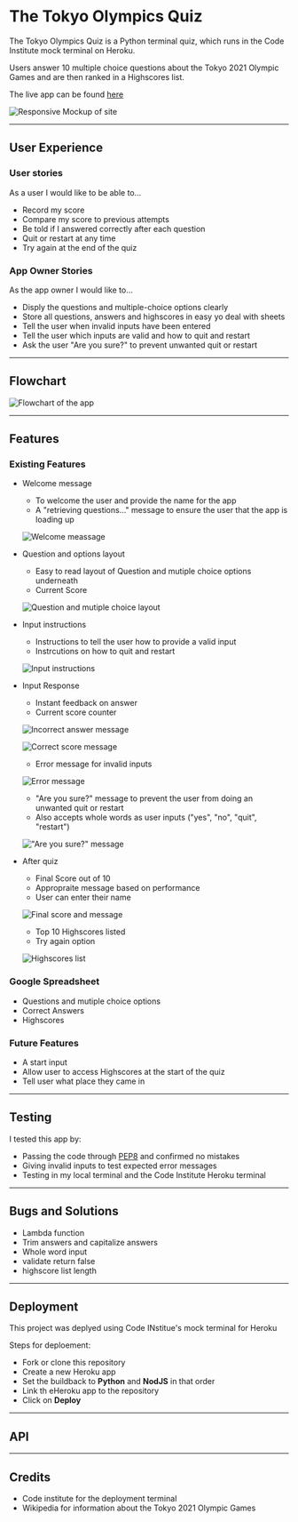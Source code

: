 # The Tokyo Olympics Quiz
The Tokyo Olympics Quiz is a Python terminal quiz, which runs in the Code Institute mock terminal on Heroku.

Users answer 10 multiple choice questions about the Tokyo 2021 Olympic Games and are then ranked in a Highscores list.

The live app can be found [here](https://tokyo-olympics-quiz.herokuapp.com/)

![Responsive Mockup of site](images/responsive.png)

___

## User Experience

### User stories

As a user I would like to be able to...

* Record my score
* Compare my score to previous attempts
* Be told if I answered correctly after each question
* Quit or restart at any time
* Try again at the end of the quiz
### App Owner Stories
As the app owner I would like to...

* Disply the questions and multiple-choice options clearly
* Store all questions, answers and highscores in easy yo deal with sheets
* Tell the user when invalid inputs have been entered
* Tell the user which inputs are valid and how to quit and restart
* Ask the user "Are you sure?" to prevent unwanted quit or restart

___

## Flowchart

![Flowchart of the app](images/flowchart_snap.png)

___

## Features

### Existing Features

* Welcome message

    * To welcome the user and provide the name for the app
    * A "retrieving questions..." message to ensure the user that the app is loading up

    ![Welcome meassage](images/welcome.png)

* Question and options layout
    * Easy to read layout of Question and mutiple choice options underneath
    * Current Score

    ![Question and mutiple choice layout](images/question.png)

* Input instructions

    * Instructions to tell the user how to provide a valid input
    * Instrcutions on how to quit and restart

    ![Input instructions](images/instructions.png)

* Input Response

    * Instant feedback on answer
    * Current score counter

    ![Incorrect answer message](images/score.png)

    ![Correct score message](images/correct.png)

    * Error message for invalid inputs

    ![Error message](images/invalid.png)

    * "Are you sure?" message to prevent the user from doing an unwanted quit or restart
    * Also accepts whole words as user inputs ("yes", "no", "quit", "restart")

    !["Are you sure?" message](images/sure.png)

* After quiz

    * Final Score out of 10
    * Appropraite message based on performance
    * User can enter their name

    ![Final score and message](images/end.png)

    * Top 10 Highscores listed
    * Try again option

    ![Highscores list](images/highscore.png)

### Google Spreadsheet

* Questions and mutiple choice options
* Correct Answers
* Highscores

### Future Features

* A start input
* Allow user to access Highscores at the start of the quiz
* Tell user what place they came in

___

## Testing

I tested this app by:

* Passing the code through [PEP8](http://pep8online.com/) and confirmed no mistakes
* Giving invalid inputs to test expected error messages
* Testing in my local terminal and the Code Institute Heroku terminal

___

## Bugs and Solutions

* Lambda function
* Trim answers and capitalize answers
* Whole word input
* validate return false
* highscore list length

___

## Deployment

This project was deplyed using Code INstitue's mock terminal for Heroku

Steps for deploement:

* Fork or clone this repository
* Create a new Heroku app
* Set the buildback to **Python** and **NodJS** in that order
* Link th eHeroku app to the repository
* Click on **Deploy**

___

## API

___

## Credits

* Code institute for the deployment terminal
* Wikipedia for information about the Tokyo 2021 Olympic Games


